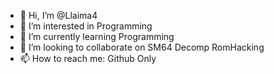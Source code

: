 - 👋 Hi, I’m @Llaima4
- 👀 I’m interested in Programming
- 🌱 I’m currently learning Programming
- 💞️ I’m looking to collaborate on SM64 Decomp RomHacking
- 📫 How to reach me: Github Only

<!---
Llaima4/Llaima4 is a ✨ special ✨ repository because its `README.md` (this file) appears on your GitHub profile.
You can click the Preview link to take a look at your changes.
--->
